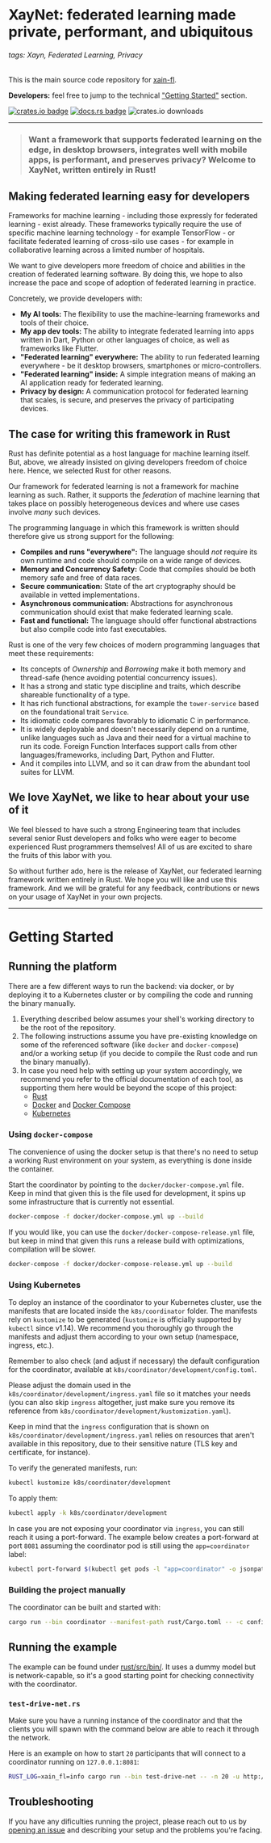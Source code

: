# XayNet: federated learning made private, performant, and ubiquitous

###### tags: Xayn, Federated Learning, Privacy

This is the main source code repository for [xain-fl](https://www.xain.io/).

**Developers:** feel free to jump to the technical ["Getting Started"](#getting-started) section.

[![crates.io badge](https://img.shields.io/crates/v/xain-fl.svg)](https://crates.io/crates/xain-fl) [![docs.rs badge](https://docs.rs/xain-fl/badge.svg)](https://docs.rs/xain-fl) ![crates.io downloads](https://img.shields.io/crates/d/xain-fl.svg)

---

> ### Want a framework that supports federated learning on the edge, in desktop browsers, integrates well with mobile apps, is performant, and preserves privacy? Welcome to XayNet, written entirely in Rust!

## Making federated learning easy for developers
Frameworks for machine learning - including those expressly for federated learning - exist already. These frameworks typically require the use of specific machine learning technology - for example TensorFlow - or facilitate federated learning of cross-silo use cases - for example in collaborative learning across a limited number of hospitals.

We want to give developers more freedom of choice and abilities in the creation of federated learning software. By doing this, we hope to also increase the pace and scope of adoption of federated learning in practice.

Concretely, we provide developers with:
- **My AI tools:** The flexibility to use the machine-learning frameworks and tools of their choice.
- **My app dev tools:** The ability to integrate federated learning into apps written in Dart, Python or other languages of choice, as well as frameworks like Flutter.
- **"Federated learning" everywhere:** The ability to run federated learning everywhere - be it desktop browsers, smartphones or micro-controllers.
- **"Federated learning" inside:** A simple integration means of making an AI application ready for federated learning.
- **Privacy by design:** A communication protocol for federated learning that scales, is secure, and preserves the privacy of participating devices.

## The case for writing this framework in Rust

Rust has definite potential as a host language for machine learning itself. But, above, we already insisted on giving developers freedom of choice here. Hence, we selected Rust for other reasons.

Our framework for federated learning is not a framework for machine learning as such. Rather, it supports the *federation* of machine learning that takes place on possibly heterogeneous devices and where use cases involve *many* such devices.

The programming language in which this framework is written should therefore give us strong support for the following:
- **Compiles and runs "everywhere":** The language should *not* require its own runtime and code should compile on a wide range of devices.
- **Memory and Concurrency Safety:** Code that compiles should be both memory safe and free of data races.
- **Secure communication:** State of the art cryptography should be available in vetted implementations.
- **Asynchronous communication:** Abstractions for asynchronous communication should exist that make federated learning scale.
- **Fast and functional:** The language should offer functional abstractions but also compile code into fast executables.

Rust is one of the very few choices of modern programming languages that meet these requirements:
- Its concepts of *Ownership* and *Borrowing* make it both memory and thread-safe (hence avoiding potential concurrency issues).
- It has a strong and static type discipline and traits, which describe shareable functionality of a type.
- It has rich functional abstractions, for example the `tower-service` based on the foundational trait `Service`.
- Its idiomatic code compares favorably to idiomatic C in performance.
- It is widely deployable and doesn't necessarily depend on a runtime, unlike languages such as Java and their need for a virtual machine to run its code. Foreign Function Interfaces support calls from other languages/frameworks, including Dart, Python and Flutter.
- And it compiles into LLVM, and so it can draw from the abundant tool suites for LLVM.

## We love XayNet, we like to hear about your use of it

We feel blessed to have such a strong Engineering team that includes several senior Rust developers and folks who were eager to become experienced Rust programmers themselves! All of us are excited to share the fruits of this labor with you.

So without further ado, here is the release of XayNet, our federated learning framework written entirely in Rust. We hope you will like and use this framework. And we will be grateful for any feedback, contributions or news on your usage of XayNet in your own projects.

---

# Getting Started

## Running the platform

There are a few different ways to run the backend: via docker, or by deploying it to
a Kubernetes cluster or by compiling the code and running the binary manually.

1. Everything described below assumes your shell's working directory to be the root
of the repository.
2. The following instructions assume you have pre-existing knowledge on some
of the referenced software (like `docker` and `docker-compose`) and/or a working
setup (if you decide to compile the Rust code and run the binary manually).
3. In case you need help with setting up your system accordingly, we recommend you
refer to the official documentation of each tool, as supporting them here would be
beyond the scope of this project:
   * [Rust](https://www.rust-lang.org/tools/install)
   * [Docker](https://docs.docker.com/) and [Docker Compose](https://docs.docker.com/compose/)
   * [Kubernetes](https://kubernetes.io/docs/home/)

### Using `docker-compose`

The convenience of using the docker setup is that there's no need to setup a working Rust
environment on your system, as everything is done inside the container.

Start the coordinator by pointing to the `docker/docker-compose.yml` file. Keep in mind that
given this is the file used for development, it spins up some infrastructure that is currently
not essential.

```bash
docker-compose -f docker/docker-compose.yml up --build
```

If you would like, you can use the `docker/docker-compose-release.yml` file, but keep in mind
that given this runs a release build with optimizations, compilation will be slower.

```bash
docker-compose -f docker/docker-compose-release.yml up --build
```

### Using Kubernetes

To deploy an instance of the coordinator to your Kubernetes cluster, use the manifests that are
located inside the `k8s/coordinator` folder. The manifests rely on `kustomize` to be generated
(`kustomize` is officially supported by `kubectl` since v1.14). We recommend you thoroughly go
through the manifests and adjust them according to your own setup (namespace, ingress, etc.).

Remember to also check (and adjust if necessary) the default configuration for the coordinator, available
at `k8s/coordinator/development/config.toml`.

Please adjust the domain used in the `k8s/coordinator/development/ingress.yaml` file so it matches
your needs (you can also skip `ingress` altogether, just make sure you remove its reference from
`k8s/coordinator/development/kustomization.yaml`).

Keep in mind that the `ingress` configuration that is shown on `k8s/coordinator/development/ingress.yaml`
relies on resources that aren't available in this repository, due to their sensitive nature
(TLS key and certificate, for instance).

To verify the generated manifests, run:

```bash
kubectl kustomize k8s/coordinator/development
```

To apply them:

```bash
kubectl apply -k k8s/coordinator/development
```

In case you are not exposing your coordinator via `ingress`, you can still reach it using a port-forward.
The example below creates a port-forward at port `8081` assuming the coordinator pod is still using the
`app=coordinator` label:

```bash
kubectl port-forward $(kubectl get pods -l "app=coordinator" -o jsonpath="{.items[0].metadata.name}") 8081
```

### Building the project manually

The coordinator can be built and started with:

```bash
cargo run --bin coordinator --manifest-path rust/Cargo.toml -- -c configs/config.toml
```

## Running the example

The example can be found under [rust/src/bin/](./rust/src/bin/). It uses a dummy model
but is network-capable, so it's a good starting point for checking connectivity with
the coordinator.

### `test-drive-net.rs`

Make sure you have a running instance of the coordinator and that the clients
you will spawn with the command below are able to reach it through the network.

Here is an example on how to start `20` participants that will connect to a coordinator
running on `127.0.0.1:8081`:

```bash
RUST_LOG=xain_fl=info cargo run --bin test-drive-net -- -n 20 -u http://127.0.0.1:8081
```

## Troubleshooting

If you have any dificulties running the project, please reach out to us by
[opening an issue](https://github.com/xainag/xain-fl/issues/new) and describing your setup
and the problems you're facing.
